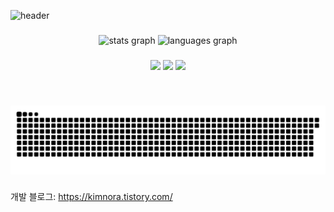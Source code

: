 <div>
  
  <!--Header-->
  ![header](https://capsule-render.vercel.app/api?type=waving&color=gradient&height=200&section=header&text=황준상)
  
</div>

###

<div align="center">
  <img src="https://github-readme-stats.vercel.app/api?username=Kimnora07&hide_title=false&hide_rank=false&show_icons=true&include_all_commits=true&count_private=true&disable_animations=false&theme=dracula&locale=en&hide_border=false" height="150" alt="stats graph"  />
  <img src="https://github-readme-stats.vercel.app/api/top-langs?username=KimNora07&locale=en&hide_title=false&layout=compact&card_width=320&langs_count=5&theme=dracula&hide_border=false" height="150" alt="languages graph"  />
</div>

###

<div align="center">
  <img src=https://img.shields.io/badge/unity-%23000000.svg?style=for-the-badge&logo=unity&logoColor=white>
  <img src=https://img.shields.io/badge/c%23-%23239120.svg?style=for-the-badge&logo=csharp&logoColor=white>
  <img src=https://img.shields.io/badge/c++-%2300599C.svg?style=for-the-badge&logo=c%2B%2B&logoColor=white>
</div>

###

<br clear="both">

![snake gif](https://github.com/Kimnora07/Kimnora07/blob/output/github-contribution-grid-snake.svg)

###

개발 블로그: https://kimnora.tistory.com/




